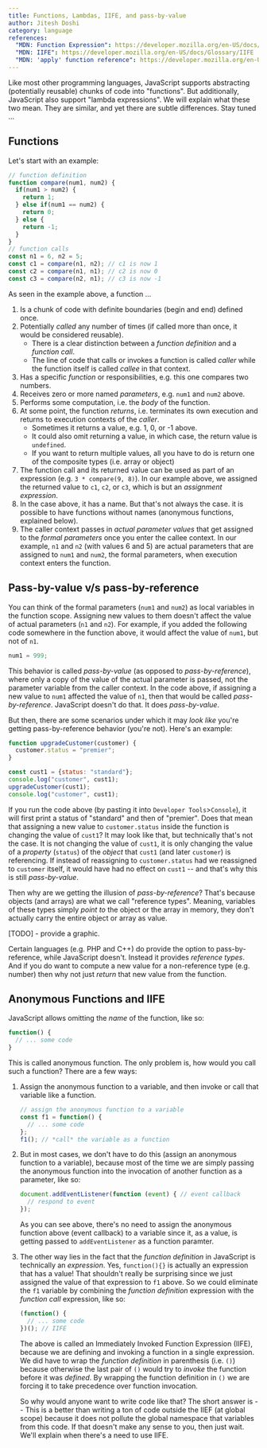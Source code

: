 ```yaml
---
title: Functions, Lambdas, IIFE, and pass-by-value
author: Jitesh Doshi
category: language
references:
  "MDN: Function Expression": https://developer.mozilla.org/en-US/docs/Web/JavaScript/Reference/Operators/function
  "MDN: IIFE": https://developer.mozilla.org/en-US/docs/Glossary/IIFE
  "MDN: 'apply' function reference": https://developer.mozilla.org/en-US/docs/Web/JavaScript/Reference/Global_Objects/Function/apply
---
```


Like most other programming languages, JavaScript supports abstracting (potentially reusable) chunks of code into "functions". But additionally, JavaScript also support "lambda expressions". We will explain what these two mean. They are similar, and yet there are subtle differences. Stay tuned ...

## Functions

Let's start with an example:

```javascript
// function definition
function compare(num1, num2) {
  if(num1 > num2) {
    return 1;
  } else if(num1 == num2) {
    return 0;
  } else {
    return -1;
  }
}
// function calls
const n1 = 6, n2 = 5;
const c1 = compare(n1, n2); // c1 is now 1
const c2 = compare(n1, n1); // c2 is now 0
const c3 = compare(n2, n1); // c3 is now -1
```

As seen in the example above, a function ...

1.  Is a chunk of code with definite boundaries (begin and end) defined once.
2.  Potentially *called* any number of times (if called more than once, it would be considered reusable).
    * There is a clear distinction between a *function definition* and a *function call*.
    * The line of code that calls or invokes a function is called *caller* while the function itself is called *callee* in that context.
3.  Has a specific *function* or responsibilities, e.g. this one compares two numbers.
4.  Receives zero or more named *parameters*, e.g. `num1` and `num2` above.
5.  Performs some computation, i.e. the *body* of the function.
6.  At some point, the function *returns*, i.e. terminates its own execution and returns to execution contexts of the *caller*.
    * Sometimes it returns a value, e.g. 1, 0, or -1 above.
    * It could also omit returning a value, in which case, the return value is `undefined`.
    * If you want to return multiple values, all you have to do is return one of the composite types (i.e. array or object)
7.  The function call and its returned value can be used as part of an expression (e.g. `3 * compare(9, 8)`). In our example above, we assigned the returned value to `c1`, `c2`, or `c3`, which is but an *assignment expression*.
8.  In the case above, it has a name. But that's not always the case. it is possible to have functions without names (anonymous functions, explained below).
9.  The caller context passes in *actual parameter values* that get assigned to the *formal parameters* once you enter the callee context. In our example, `n1` and `n2` (with values 6 and 5) are actual parameters that are assigned to `num1` and `num2`, the formal parameters, when execution context enters the function.

## Pass-by-value v/s pass-by-reference

You can think of the formal parameters (`num1` and `num2`) as local variables in the function scope. Assigning new values to them doesn't affect the value of actual parameters (`n1` and `n2`). For example, if you added the following code somewhere in the function above, it would affect the value of `num1`, but not of `n1`.
```javascript
num1 = 999;
```

This behavior is called *pass-by-value* (as opposed to *pass-by-reference*), where only a copy of the value of the actual parameter is passed, not the parameter variable from the caller context. In the code above, if assigning a new value to `num1` affected the value of `n1`, then that would be called *pass-by-reference*. JavaScript doesn't do that. It does *pass-by-value*.

But then, there are some scenarios under which it may *look like* you're getting pass-by-reference behavior (you're not). Here's an example:

```javascript
function upgradeCustomer(customer) {
  customer.status = "premier";
}

const cust1 = {status: "standard"};
console.log("customer", cust1);
upgradeCustomer(cust1);
console.log("customer", cust1);
```

If you run the code above (by pasting it into `Developer Tools`>`Console`), it will first print a status of "standard" and then of "premier". Does that mean that assigning a new value to `customer.status` inside the function is changing the value of `cust1`? It may look like that, but technically that's not the case. It is not changing the value of `cust1`, it is only changing the value of a *property* (`status`) of the *object* that `cust1` (and later `customer`) is referencing. If instead of reassigning to `customer.status` had we reassigned to `customer` itself, it would have had no effect on `cust1` -- and that's why this is still *pass-by-value*.

Then why are we getting the illusion of *pass-by-reference*? That's because objects (and arrays) are what we call "reference types". Meaning, variables of these types simply *point to* the object or the array in memory, they don't actually carry the entire object or array as value.

[TODO] - provide a graphic.

Certain languages (e.g. PHP and C++) do provide the option to pass-by-reference, while JavaScript doesn't. Instead it provides *reference types*. And if you do want to compute a new value for a non-reference type (e.g. number) then why not just *return* that new value from the function.

## Anonymous Functions and IIFE

JavaScript allows omitting the *name* of the function, like so:

```javascript
function() {
  // ... some code
}
```

This is called anonymous function.  The only problem is, how would you call such a function? There are a few ways:

1.  Assign the anonymous function to a variable, and then invoke or call that variable like a function.
    ```javascript
    // assign the anonymous function to a variable
    const f1 = function() {
      // ... some code
    };
    f1(); // *call* the variable as a function
    ```
2.  But in most cases, we don't have to do this (assign an anonymous function to a variable), because most of the time we are simply passing the anonymous function into the invocation of another function as a parameter, like so:
    ```javascript
    document.addEventListener(function (event) { // event callback
      // respond to event
    });
    ```
    As you can see above, there's no need to assign the anonymous function above (event callback) to a variable since it, as a value, is getting passed to `addEventListener` as a function paramter.
3.  The other way lies in the fact that the *function definition* in JavaScript is technically an *expression*. Yes, `function(){}` is actually an expression that has a value! That shouldn't really be surprising since we just assigned the value of that expression to `f1` above. So we could eliminate the `f1` variable by combining the *function definition* expression with the *function call* expression, like so:
    ```javascript
    (function() {
      // ... some code
    })(); // IIFE
    ```
    The above is called an Immediately Invoked Function Expression (IIFE), because we are defining and invoking a function in a single expression. We did have to wrap the *function definition* in parenthesis (i.e. `()`) because otherwise the last pair of `()` would try to *invoke* the function before it was *defined*. By wrapping the function definition in `()` we are forcing it to take precedence over function invocation.

    So why would anyone want to write code like that? The short answer is -- This is a better than writing a ton of code outside the IIEF (at global scope) because it does not pollute the global namespace that variables from this code. If that doesn't make any sense to you, then just wait. We'll explain when there's a need to use IIFE.

